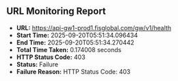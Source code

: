 ## URL Monitoring Report

- **URL:** https://api-gw1-prod1.fisglobal.com/gw/v1/health
- **Start Time:** 2025-09-20T05:51:34.096434
- **End Time:** 2025-09-20T05:51:34.270442
- **Total Time Taken:** 0.174008 seconds
- **HTTP Status Code:** 403
- **Status:** Failure
- **Failure Reason:** HTTP Status Code: 403
